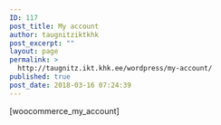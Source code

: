 ```yaml
---
ID: 117
post_title: My account
author: taugnitziktkhk
post_excerpt: ""
layout: page
permalink: >
  http://taugnitz.ikt.khk.ee/wordpress/my-account/
published: true
post_date: 2018-03-16 07:24:39
---
```

[woocommerce_my_account]